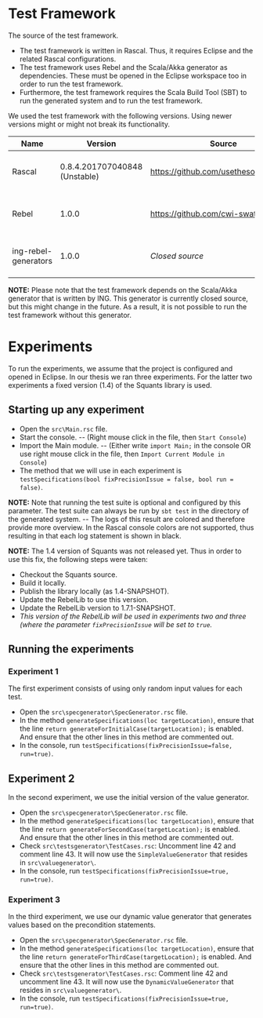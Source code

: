 # Test Framework
The source of the test framework.
* The test framework is written in Rascal. Thus, it requires Eclipse and the related Rascal configurations.
* The test framework uses Rebel and the Scala/Akka generator as dependencies. These must be opened in the Eclipse workspace too in order to run the test framework.
* Furthermore, the test framework requires the Scala Build Tool (SBT) to run the generated system and to run the test framework.

We used the test framework with the following versions. Using newer versions might or might not break its functionality.

| Name                 | Version                       | Source                                 | Notes                           |
| -------------------- | ----------------------------- | -------------------------------------- | ------------------------------- |
| Rascal               | 0.8.4.201707040848 (Unstable) | https://github.com/usethesource/rascal | Unstable, stable is not updated |
| Rebel                | 1.0.0                         | https://github.com/cwi-swat/rebel      | Git commit hash: 6dc2ed9        |
| ing-rebel-generators | 1.0.0                         | _Closed source_                        | Git commit hash: 47121bc        |

**NOTE:** Please note that the test framework depends on the Scala/Akka generator that is written by ING. This generator is currently closed source, but this might change in the future. As a result, it is not possible to run the test framework without this generator.

# Experiments
To run the experiments, we assume that the project is configured and opened in Eclipse.
In our thesis we ran three experiments. For the latter two experiments a fixed version (1.4) of the Squants library is used.

## Starting up any experiment
- Open the `src\Main.rsc` file.
- Start the console. -- (Right mouse click in the file, then `Start Console`)
- Import the Main module. -- (Either write `import Main;` in the console OR use right mouse click in the file, then `Import Current Module in Console`)
- The method that we will use in each experiment is `testSpecifications(bool fixPrecisionIssue = false, bool run = false)`.

**NOTE:** Note that running the test suite is optional and configured by this parameter. The test suite can always be run by `sbt test` in the directory of the generated system. -- The logs of this result are colored and therefore provide more overview. In the Rascal console colors are not supported, thus resulting in that each log statement is shown in black.

**NOTE:** The 1.4 version of Squants was not released yet. Thus in order to use this fix, the following steps were taken:
- Checkout the Squants source.
- Build it locally.
- Publish the library locally (as 1.4-SNAPSHOT).
- Update the RebelLib to use this version.
- Update the RebelLib version to 1.7.1-SNAPSHOT.
- _This version of the RebelLib will be used in experiments two and three (where the parameter `fixPrecisionIssue` will be set to `true`._

## Running the experiments

### Experiment 1
The first experiment consists of using only random input values for each test.
- Open the `src\specgenerator\SpecGenerator.rsc` file.
- In the method `generateSpecifications(loc targetLocation)`, ensure that the line `return generateForInitialCase(targetLocation);` is enabled. And ensure that the other lines in this method are commented out.
- In the console, run `testSpecifications(fixPrecisionIssue=false, run=true)`.

## Experiment 2 
In the second experiment, we use the initial version of the value generator.
- Open the `src\specgenerator\SpecGenerator.rsc` file.
- In the method `generateSpecifications(loc targetLocation)`, ensure that the line `return generateForSecondCase(targetLocation);` is enabled. And ensure that the other lines in this method are commented out.
- Check `src\testsgenerator\TestCases.rsc`: Uncomment line 42 and comment line 43. It will now use the `SimpleValueGenerator` that resides in `src\valuegenerator\`.
- In the console, run `testSpecifications(fixPrecisionIssue=true, run=true)`.

### Experiment 3
In the third experiment, we use our dynamic value generator that generates values based on the precondition statements.
- Open the `src\specgenerator\SpecGenerator.rsc` file.
- In the method `generateSpecifications(loc targetLocation)`, ensure that the line `return generateForThirdCase(targetLocation);` is enabled. And ensure that the other lines in this method are commented out.
- Check `src\testsgenerator\TestCases.rsc`: Comment line 42 and uncomment line 43. It will now use the `DynamicValueGenerator` that resides in `src\valuegenerator\`.
- In the console, run `testSpecifications(fixPrecisionIssue=true, run=true)`.
